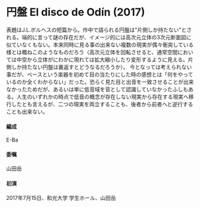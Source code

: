 # 円盤 El disco de Odín (2017)

表題はJ.L.ボルヘスの短篇から。作中で語られる円盤は"片側しか持たない"とされる。端的に言って謎の存在だが、イメージ的には高次元立体の3次元断面図に似ていなくもない。本来同時に見る事の出来ない複数の現実が偶々衝突している様とは概ねこのようなものだろう（高次元立体を回転させると、通常空間においては中空から立体がにわかに現れては拡大縮小したり変形するように見える。片側しか持たない円盤は裏返すとどうなるだろうか）。
今となっては考えられない事だが、ベースという楽器を初めて目の当たりにした時の感想とは「何をやっているのか全くわからない」だった。恐らく見た目と出音を一致させることが出来なかったためだが、あるいは単に低音域を音として認識していなかったふしもある。人生のいずれかの時点で低音の概念が存在しない現実から存在する現実へ移行したとも言えるが、二つの現実を両立することも、後者から前者へと逆行することも出来ない。

#### 編成
E-Ba
#### 委嘱
山田岳
#### 初演
2017年7月15日、和光大学 学生ホール、山田岳
